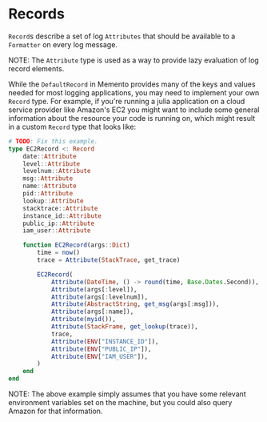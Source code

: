 # Records

`Record`s describe a set of log `Attributes` that should be available to a `Formatter` on every log message.

NOTE: The `Attribute` type is used as a way to provide lazy evaluation of log record elements.

While the `DefaultRecord` in Memento provides many of the keys and values needed for most logging applications, you may need to implement your own `Record` type.
For example, if you're running a julia application on a cloud service provider like Amazon's EC2 you might want to include some general information about the resource your code is running on, which might result in a custom `Record` type that looks like:

```julia
# TODO: Fix this example.
type EC2Record <: Record
    date::Attribute
    level::Attribute
    levelnum::Attribute
    msg::Attribute
    name::Attribute
    pid::Attribute
    lookup::Attribute
    stacktrace::Attribute
    instance_id::Attribute
    public_ip::Attribute
    iam_user::Attribute

    function EC2Record(args::Dict)
        time = now()
        trace = Attribute(StackTrace, get_trace)

        EC2Record(
            Attribute(DateTime, () -> round(time, Base.Dates.Second)),
            Attribute(args[:level]),
            Attribute(args[:levelnum]),
            Attribute(AbstractString, get_msg(args[:msg])),
            Attribute(args[:name]),
            Attribute(myid()),
            Attribute(StackFrame, get_lookup(trace)),
            trace,
            Attribute(ENV["INSTANCE_ID"]),
            Attribute(ENV["PUBLIC_IP"]),
            Attribute(ENV["IAM_USER"]),
        )
    end
end
```
NOTE: The above example simply assumes that you have some relevant environment variables set on
the machine, but you could also query Amazon for that information.
